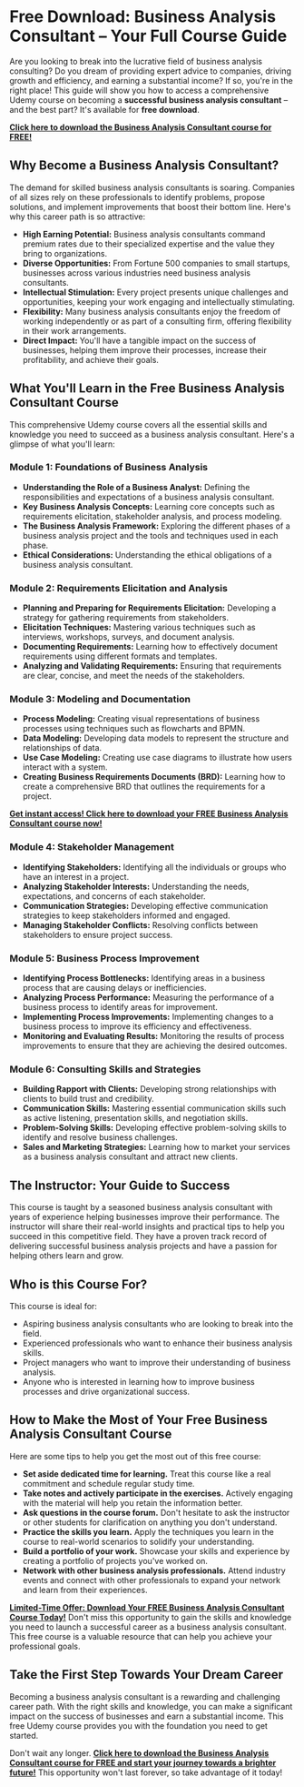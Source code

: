# Free Download: Business Analysis Consultant – Your Full Course Guide

Are you looking to break into the lucrative field of business analysis consulting? Do you dream of providing expert advice to companies, driving growth and efficiency, and earning a substantial income? If so, you're in the right place! This guide will show you how to access a comprehensive Udemy course on becoming a **successful business analysis consultant** – and the best part? It's available for **free download**.

[**Click here to download the Business Analysis Consultant course for FREE!**](https://udemywork.com/business-analysis-consultant)

## Why Become a Business Analysis Consultant?

The demand for skilled business analysis consultants is soaring. Companies of all sizes rely on these professionals to identify problems, propose solutions, and implement improvements that boost their bottom line. Here's why this career path is so attractive:

*   **High Earning Potential:** Business analysis consultants command premium rates due to their specialized expertise and the value they bring to organizations.
*   **Diverse Opportunities:** From Fortune 500 companies to small startups, businesses across various industries need business analysis consultants.
*   **Intellectual Stimulation:** Every project presents unique challenges and opportunities, keeping your work engaging and intellectually stimulating.
*   **Flexibility:** Many business analysis consultants enjoy the freedom of working independently or as part of a consulting firm, offering flexibility in their work arrangements.
*   **Direct Impact:** You'll have a tangible impact on the success of businesses, helping them improve their processes, increase their profitability, and achieve their goals.

## What You'll Learn in the Free Business Analysis Consultant Course

This comprehensive Udemy course covers all the essential skills and knowledge you need to succeed as a business analysis consultant. Here's a glimpse of what you'll learn:

### Module 1: Foundations of Business Analysis

*   **Understanding the Role of a Business Analyst:** Defining the responsibilities and expectations of a business analysis consultant.
*   **Key Business Analysis Concepts:** Learning core concepts such as requirements elicitation, stakeholder analysis, and process modeling.
*   **The Business Analysis Framework:** Exploring the different phases of a business analysis project and the tools and techniques used in each phase.
*   **Ethical Considerations:** Understanding the ethical obligations of a business analysis consultant.

### Module 2: Requirements Elicitation and Analysis

*   **Planning and Preparing for Requirements Elicitation:** Developing a strategy for gathering requirements from stakeholders.
*   **Elicitation Techniques:** Mastering various techniques such as interviews, workshops, surveys, and document analysis.
*   **Documenting Requirements:** Learning how to effectively document requirements using different formats and templates.
*   **Analyzing and Validating Requirements:** Ensuring that requirements are clear, concise, and meet the needs of the stakeholders.

### Module 3: Modeling and Documentation

*   **Process Modeling:** Creating visual representations of business processes using techniques such as flowcharts and BPMN.
*   **Data Modeling:** Developing data models to represent the structure and relationships of data.
*   **Use Case Modeling:** Creating use case diagrams to illustrate how users interact with a system.
*   **Creating Business Requirements Documents (BRD):** Learning how to create a comprehensive BRD that outlines the requirements for a project.

[**Get instant access! Click here to download your FREE Business Analysis Consultant course now!**](https://udemywork.com/business-analysis-consultant)

### Module 4: Stakeholder Management

*   **Identifying Stakeholders:** Identifying all the individuals or groups who have an interest in a project.
*   **Analyzing Stakeholder Interests:** Understanding the needs, expectations, and concerns of each stakeholder.
*   **Communication Strategies:** Developing effective communication strategies to keep stakeholders informed and engaged.
*   **Managing Stakeholder Conflicts:** Resolving conflicts between stakeholders to ensure project success.

### Module 5: Business Process Improvement

*   **Identifying Process Bottlenecks:** Identifying areas in a business process that are causing delays or inefficiencies.
*   **Analyzing Process Performance:** Measuring the performance of a business process to identify areas for improvement.
*   **Implementing Process Improvements:** Implementing changes to a business process to improve its efficiency and effectiveness.
*   **Monitoring and Evaluating Results:** Monitoring the results of process improvements to ensure that they are achieving the desired outcomes.

### Module 6: Consulting Skills and Strategies

*   **Building Rapport with Clients:** Developing strong relationships with clients to build trust and credibility.
*   **Communication Skills:** Mastering essential communication skills such as active listening, presentation skills, and negotiation skills.
*   **Problem-Solving Skills:** Developing effective problem-solving skills to identify and resolve business challenges.
*   **Sales and Marketing Strategies:** Learning how to market your services as a business analysis consultant and attract new clients.

## The Instructor: Your Guide to Success

This course is taught by a seasoned business analysis consultant with years of experience helping businesses improve their performance. The instructor will share their real-world insights and practical tips to help you succeed in this competitive field. They have a proven track record of delivering successful business analysis projects and have a passion for helping others learn and grow.

## Who is this Course For?

This course is ideal for:

*   Aspiring business analysis consultants who are looking to break into the field.
*   Experienced professionals who want to enhance their business analysis skills.
*   Project managers who want to improve their understanding of business analysis.
*   Anyone who is interested in learning how to improve business processes and drive organizational success.

## How to Make the Most of Your Free Business Analysis Consultant Course

Here are some tips to help you get the most out of this free course:

*   **Set aside dedicated time for learning.** Treat this course like a real commitment and schedule regular study time.
*   **Take notes and actively participate in the exercises.** Actively engaging with the material will help you retain the information better.
*   **Ask questions in the course forum.** Don't hesitate to ask the instructor or other students for clarification on anything you don't understand.
*   **Practice the skills you learn.** Apply the techniques you learn in the course to real-world scenarios to solidify your understanding.
*   **Build a portfolio of your work.** Showcase your skills and experience by creating a portfolio of projects you've worked on.
*   **Network with other business analysis professionals.** Attend industry events and connect with other professionals to expand your network and learn from their experiences.

[**Limited-Time Offer: Download Your FREE Business Analysis Consultant Course Today!**](https://udemywork.com/business-analysis-consultant) Don't miss this opportunity to gain the skills and knowledge you need to launch a successful career as a business analysis consultant. This free course is a valuable resource that can help you achieve your professional goals.

## Take the First Step Towards Your Dream Career

Becoming a business analysis consultant is a rewarding and challenging career path. With the right skills and knowledge, you can make a significant impact on the success of businesses and earn a substantial income. This free Udemy course provides you with the foundation you need to get started.

Don't wait any longer. **[Click here to download the Business Analysis Consultant course for FREE and start your journey towards a brighter future!](https://udemywork.com/business-analysis-consultant)** This opportunity won't last forever, so take advantage of it today!
